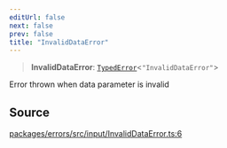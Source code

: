 ```yaml
---
editUrl: false
next: false
prev: false
title: "InvalidDataError"
---
```


> **InvalidDataError**: [`TypedError`](/reference/tevm/errors/type-aliases/typederror/)\<`"InvalidDataError"`\>

Error thrown when data parameter is invalid

## Source

[packages/errors/src/input/InvalidDataError.ts:6](https://github.com/evmts/tevm-monorepo/blob/main/packages/errors/src/input/InvalidDataError.ts#L6)
